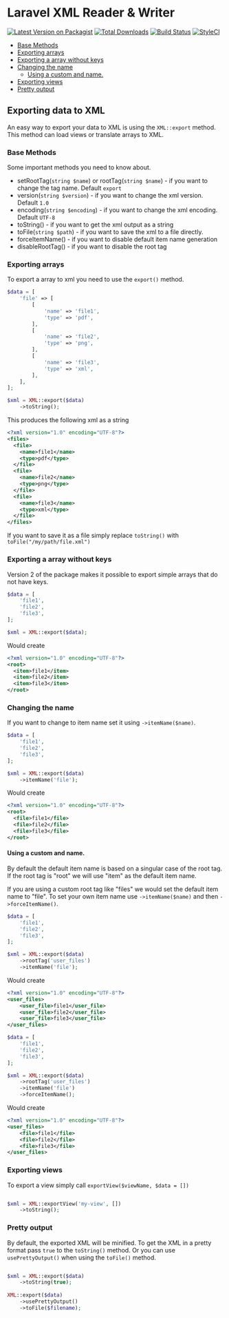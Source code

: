 # Laravel XML Reader & Writer

[![Latest Version on Packagist](https://img.shields.io/packagist/v/acfbentveld/xml.svg?style=flat-square)](https://packagist.org/packages/acfbentveld/xml)
[![Total Downloads](https://img.shields.io/packagist/dt/acfbentveld/xml.svg?style=flat-square)](https://packagist.org/packages/acfbentveld/xml)
[![Build Status](https://img.shields.io/travis/ACFBentveld/XML/master.svg?style=flat-square)](https://travis-ci.org/ACFBentveld/XML)
[![StyleCI](https://github.styleci.io/repos/137213815/shield?branch=master)](https://github.styleci.io/repos/137213815)

- [Base Methods](#base-methods)
- [Exporting arrays](#exporting-arrays)
- [Exporting a array without keys](#exporting-a-array-without-keys)
- [Changing the <item> name](#changing-the-item-name)
    - [Using a custom <root> and <item> name.](#using-a-custom-root-and-item-name)
- [Exporting views](#exporting-views)
- [Pretty output](#pretty-output)

## Exporting data to XML
An easy way to export your data to XML is using the `XML::export` method. This method can load views or translate arrays to XML.


### Base Methods
Some important methods you need to know about.
* setRootTag(`string $name`) or rootTag(`string $name`) - if you want to change the tag name. Default `export`
* version(`string $version`) - if you want to change the xml version. Default `1.0`
* encoding(`string $encoding`) - if you want to change the xml encoding. Default `UTF-8`
* toString() - if you want to get the xml output as a string
* toFile(`string $path`) - if you want to save the xml to a file directly.
* forceItemName() - if you want to disable default item name generation
* disableRootTag() - if you want to disable the root tag

### Exporting arrays

To export a array to xml you need to use the `export()` method.

```php
$data = [
    'file' => [
        [
            'name' => 'file1',
            'type' => 'pdf',
        ],
        [
            'name' => 'file2',
            'type' => 'png',
        ],
        [
            'name' => 'file3',
            'type' => 'xml',
        ],
    ],
];

$xml = XML::export($data)
    ->toString();
```

This produces the following xml as a string

```xml
<?xml version="1.0" encoding="UTF-8"?>
<files>
  <file>
    <name>file1</name>
    <type>pdf</type>
  </file>
  <file>
    <name>file2</name>
    <type>png</type>
  </file>
  <file>
    <name>file3</name>
    <type>xml</type>
  </file>
</files>
```

If you want to save it as a file simply replace `toString()` with `toFile("/my/path/file.xml")`

### Exporting a array without keys

Version 2 of the package makes it possible to export simple arrays that do not have keys.

```php
$data = [
    'file1',
    'file2',
    'file3',
];

$xml = XML::export($data);

```

Would create

```xml
<?xml version="1.0" encoding="UTF-8"?>
<root>
  <item>file1</item>
  <item>file2</item>
  <item>file3</item>
</root>
```

### Changing the <item> name

If you want to change to item name set it using `->itemName($name)`.

```php
$data = [
    'file1',
    'file2',
    'file3',
];

$xml = XML::export($data)
    ->itemName('file');

```

Would create

```xml
<?xml version="1.0" encoding="UTF-8"?>
<root>
  <file>file1</file>
  <file>file2</file>
  <file>file3</file>
</root>
```

#### Using a custom <root> and <item> name.

By default the default item name is based on a singular case of the root tag.
If the root tag is "root" we will use "item" as the default item name.

If you are using a custom root tag like "files" we would set the default item name to "file".
To set your own item name use `->itemName($name)` and then `->forceItemName()`.

```php
$data = [
    'file1',
    'file2',
    'file3',
];

$xml = XML::export($data)
    ->rootTag('user_files')
    ->itemName('file');

```

Would create

```xml
<?xml version="1.0" encoding="UTF-8"?>
<user_files>
    <user_file>file1</user_file>
    <user_file>file2</user_file>
    <user_file>file3</user_file>
</user_files>
```

```php
$data = [
    'file1',
    'file2',
    'file3',
];

$xml = XML::export($data)
    ->rootTag('user_files')
    ->itemName('file')
    ->forceItemName();

```

Would create

```xml
<?xml version="1.0" encoding="UTF-8"?>
<user_files>
    <file>file1</file>
    <file>file2</file>
    <file>file3</file>
</user_files>
```


### Exporting views

To export a view simply call `exportView($viewName, $data = [])`

```php

$xml = XML::exportView('my-view', [])
    ->toString();
```

### Pretty output

By default, the exported XML will be minified. To get the XML in a pretty format pass `true` to the `toString()` method.
Or you can use `usePrettyOutput()` when using the `toFile()` method.

```php

$xml = XML::export($data)
    ->toString(true);
    
XML::export($data)
    ->usePrettyOutput()
    ->toFile($filename);
```
